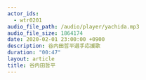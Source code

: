 ```yaml
---
actor_ids:
  - wtr0201
audio_file_path: /audio/player/yachida.mp3
audio_file_size: 1864174
date: 2020-02-01 23:00:00 +0900
description: 谷内田哲平選手応援歌
duration: "00:47"
layout: article
title: 谷内田哲平
---
```

